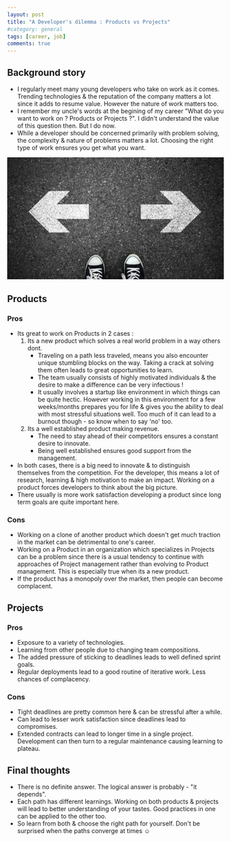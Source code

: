 ```yaml
---
layout: post
title: "A Developer's dilemma : Products vs Projects"
#category: general
tags: [career, job]
comments: true
---
```


## Background story
- I regularly meet many young developers who take on work as it comes. Trending technologies & the reputation of the company matters a lot since it adds to resume value. However the nature of work matters too. 
- I remember my uncle's words at the begining of my career "What do you want to work on ? Products or Projects ?". I didn't understand the value of this question then. But I do now.
- While a developer should be concerned primarily with problem solving, the complexity & nature of problems matters a lot. Choosing the right type of work ensures you get what you want.

!["Choosing between the two"](/assets/images/direction.jpg "Choosing between the two")

## Products

### Pros
- Its great to work on Products in 2 cases : 
    1. Its a new product which solves a real world problem in a way others dont.
        - Traveling on a path less traveled, means you also encounter unique stumbling blocks on the way. Taking a crack at solving them often leads to great opportunities to learn.
        - The team usually consists of highly motivated individuals & the desire to make a difference can be very infectious !
        - It usually involves a startup like environment in which things can be quite hectic. However working in this environment for a few weeks/months prepares you for life & gives you the ability to deal with most stressful situations well. Too much of it can lead to a burnout though - so know when to say 'no' too.
    2. Its a well established product making revenue.
        - The need to stay ahead of their competitors ensures a constant desire to innovate.
        - Being well established ensures good support from the management.
- In both cases, there is a big need to innovate & to distinguish themselves from the competition. For the developer, this means a lot of research, learning & high motivation to make an impact. Working on a product forces developers to think about the big picture.
- There usually is more work satisfaction developing a product since long term goals are quite important here.<br>

### Cons
- Working on a clone of another product which doesn't get much traction in the market can be detrimental to one's career.
- Working on a Product in an organization which specializes in Projects can be a problem since there is a usual tendency to continue with approaches of Project management rather than evolving to Product management. This is especially true when its a new product.
- If the product has a monopoly over the market, then people can become complacent.

## Projects

### Pros
- Exposure to a variety of technologies.
- Learning from other people due to changing team compositions.
- The added pressure of sticking to deadlines leads to well defined sprint goals.
- Regular deployments lead to a good routine of iterative work. Less chances of complacency.

### Cons
- Tight deadlines are pretty common here & can be stressful after a while.
- Can lead to lesser work satisfaction since deadlines lead to compromises.
- Extended contracts can lead to longer time in a single project. Development can then turn to a regular maintenance causing learning to plateau.

## Final thoughts
- There is no definite answer. The logical answer is probably - "it depends".
- Each path has different learnings. Working on both products & projects will lead to better understanding of your tastes. Good practices in one can be applied to the other too.
- So learn from both & choose the right path for yourself. Don't be surprised when the paths converge at times :relaxed:
